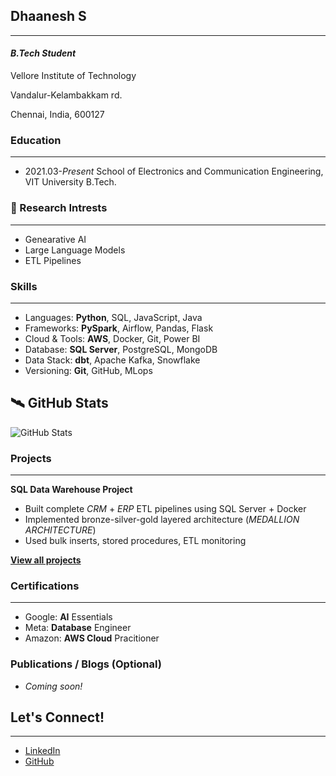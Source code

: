 ## Dhaanesh S
___

#### _B.Tech Student_

Vellore Institute of Technology

Vandalur-Kelambakkam rd.

Chennai, India, 600127

### Education
___
* 2021.03-_Present_ School of Electronics and Communication Engineering, VIT University B.Tech.

### 🧪 Research Intrests
___
* Genearative AI
* Large Language Models
* ETL Pipelines

### Skills
___
* Languages: **Python**, SQL, JavaScript, Java
* Frameworks: **PySpark**, Airflow, Pandas, Flask  
* Cloud & Tools: **AWS**, Docker, Git, Power BI  
* Database: **SQL Server**, PostgreSQL, MongoDB  
* Data Stack: **dbt**, Apache Kafka, Snowflake  
* Versioning: **Git**, GitHub, MLops

## 🛰️ GitHub Stats

![GitHub Stats](https://github-readme-stats.vercel.app/api?username=Dhaanesh26&theme=default_repocard&hide_border=false&include_all_commits=true&count_private=false)

### Projects
___

**SQL Data Warehouse Project**  
- Built complete _CRM_ + _ERP_ ETL pipelines using SQL Server + Docker  
- Implemented bronze-silver-gold layered architecture (_MEDALLION ARCHITECTURE_)
- Used bulk inserts, stored procedures, ETL monitoring  

[__View all projects__](https://github.com/Dhaanesh26?tab=repositories)


### Certifications
___

- Google: **AI** Essentials  
- Meta: **Database** Engineer 
- Amazon: **AWS Cloud** Pracitioner


### Publications / Blogs (Optional)

- _Coming soon!_


## Let's Connect!
____

- [LinkedIn](https://linkedin.com/in/dhaanesh-s)
- [GitHub](https://github.com/Dhaanesh26) 




